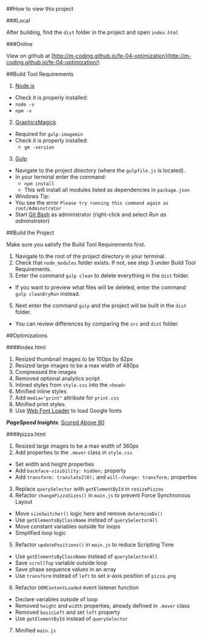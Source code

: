 ##How to view this project

###Local

After building, find the `dist` folder in the project and open `index.html`

###Online

View on github at [http://m-coding.github.io/fe-04-optimization](http://m-coding.github.io/fe-04-optimization/)

##Build Tool Requirements

1. [Node.js](https://nodejs.org/en/download/)
  * Check it is properly installed:
  * `node -v`
  * `npm -v`
2. [GraphicsMagick](http://www.graphicsmagick.org/download.html)
  * Required for `gulp-imagemin`
  * Check it is properly installed:
    * `gm -version`
3. [Gulp](https://github.com/gulpjs/gulp/blob/master/docs/getting-started.md)
  * Navigate to the project directory (where the `gulpfile.js` is located).
  * In your terminal enter the command:
    * `npm install`
    * This will install all modules listed as dependencies in `package.json`
  * Windows Tip:
  * You see the error `Please try running this command again as root/Adminstrator`
  * Start [Git Bash](https://git-scm.com/downloads) as administrator (right-click and select _Run as adminstrator_)

##Build the Project

Make sure you satisfy the Build Tool Requirements first.

1. Navigate to the root of the project directory in your terminal.
2. Check that `node_modules` folder exists. If not, see step 3 under Build Tool Requirements.
4. Enter the command `gulp clean` to delete everything in the `dist` folder.
  * If you want to preview what files will be deleted, enter the command `gulp cleanDryRun` instead.
5. Next enter the command `gulp` and the project will be built in the `dist` folder.
  * You can review differences by comparing the `src` and `dist` folder.

##Optimizations

####index.html

1. Resized thumbnail images to be 100px by 62px
2. Resized large images to be a max width of 480px
3. Compressed the images
4. Removed optional analytics script
5. Inlined styles from `style.css` into the `<head>`
6. Minified inline styles
7. Add `media="print"` attribute for `print.css`
8. Minified print styles
9. Use [Web Font Loader](https://github.com/typekit/webfontloader) to load Google fonts

**_PageSpeed Insights_**: [Scored Above 90](https://developers.google.com/speed/pagespeed/insights/?url=http%3A%2F%2Fm-coding.github.io%2Ffe-04-optimization%2F&tab=desktop)

####pizza.html

1. Resized large images to be a max width of 360px
2. Add properties to the `.mover` class in `style.css`
  * Set width and height properties
  * Add `backface-visibility: hidden;` property
  * Add `transform: translateZ(0);` and `will-change: transform;` properties
3. Replace `querySelector` with `getElementById` in `resizePizzas`
4. Refactor `changePizzaSizes()` in `main.js` to prevent Force Synchronous Layout
  * Move `sizeSwitcher()` logic here and remove `determineDx()`
  * Use `getElementsByClassName` instead of `querySelectorAll`
  * Move constant variables outside for loops
  * Simplified loop logic
5. Refactor `updatePositions()` in `main.js` to reduce Scripting Time
  * Use `getElementsByClassName` instead of `querySelectorAll`
  * Save `scrollTop` variable outside loop
  * Save phase sequence values in an array
  * Use `transform` instead of `left` to set x-axis position of `pizza.png`
6. Refactor `DOMContentLoaded` event listener function
  * Declare variables outside of loop
  * Removed `height` and `width` properties, already defined in `.mover` class
  * Removed `basicLeft` and set `left` property
  * Use `getElementById` instead of `querySelector`
7. Minified `main.js`
